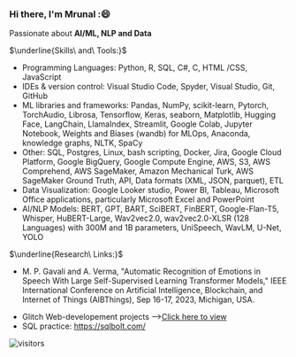 ### Hi there, I'm Mrunal :😄
Passionate about **AI/ML, NLP and Data** 

$\underline{Skills\ and\ Tools:}$ 

- Programming Languages: Python, R, SQL, C#, C, HTML /CSS, JavaScript
- IDEs & version control: Visual Studio Code, Spyder, Visual Studio, Git, GitHub
- ML libraries and frameworks: Pandas, NumPy, scikit-learn, Pytorch, TorchAudio, Librosa, Tensorflow, Keras, seaborn, Matplotlib, Hugging Face, LangChain, LlamaIndex, Streamlit, Google Colab, Jupyter Notebook, Weights and Biases (wandb) for MLOps, Anaconda, knowledge graphs, NLTK, SpaCy
- Other:  SQL,  Postgres, Linux, bash scripting, Docker, Jira, Google Cloud Platform, Google BigQuery, Google Compute Engine, AWS, S3, AWS Comprehend, AWS SageMaker, Amazon Mechanical Turk, AWS SageMaker Ground Truth, API, Data formats (XML, JSON, parquet), ETL
- Data Visualization: Google Looker studio, Power BI, Tableau, Microsoft Office applications, particularly Microsoft Excel and PowerPoint
- AI/NLP Models: BERT, GPT, BART, SciBERT, FinBERT, Google-Flan-T5, Whisper, HuBERT-Large, Wav2vec2.0, wav2vec2.0-XLSR (128 Languages) with 300M and 1B parameters, UniSpeech, WavLM, U-Net, YOLO



$\underline{Research\ Links:}$ 

- M. P. Gavali and A. Verma, "Automatic Recognition of Emotions in Speech With Large Self-Supervised Learning Transformer Models," IEEE International Conference on Artificial Intelligence, Blockchain, and Internet of Things (AIBThings), Sep 16-17, 2023, Michigan, USA.


<!--

Big Data on Contract Interpretation: https://papers.ssrn.com/sol3/papers.cfm?abstract_id=4465559


## <img height="40" src="https://raw.githubusercontent.com/innng/innng/master/assets/kyubey.gif"/> Welcome to my github profile

<div align="center">
<img src="https://github.com/raghavk16/raghavk16/blob/master/octo.gif" alt="GitHub Logo" width="150" height="150" />
</div> 
-->

<!--
**Mrunal-G/Mrunal-G** is a ✨ _special_ ✨ repository because its `README.md` (this file) appears on your GitHub profile.

Here are some ideas to get you started:

- 🔭 I’m currently working on ...
- 🌱 I’m currently learning ...
- 👯 I’m looking to collaborate on ...
- 🤔 I’m looking for help with ...
- 💬 Ask me about ...
- 📫 How to reach me: ...
- 😄 Pronouns: ...
- ⚡ Fun fact: ...




github-readme-stats-tau-dusky.vercel.app




![Mrunal's github stats](https://github-readme-stats-tau-dusky.vercel.app/api?username=Mrunal-G&show_icons=true&hide_border=true)
<br /> 
-->


- Glitch Web-developement projects  -->[Click here to view](https://glitch.com/@mrunalgavali.927)
- SQL practice: https://sqlbolt.com/

![visitors](https://visitor-badge.laobi.icu/badge?page_id=Mrunal-G.Mrunal-G)  
